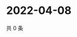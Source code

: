 # 2022-04-08

共 0 条

<!-- BEGIN WEIBO -->
<!-- 最后更新时间 Fri Apr 08 2022 18:17:12 GMT+0800 (China Standard Time) -->

<!-- END WEIBO -->
